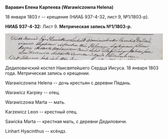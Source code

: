 **Варавич Елена Карпеева (Warawiczowna Helena)**

18 января 1803 г -- крещение (НИАБ 937-4-32, лист 9, №1/1803-р).

**НИАБ 937-4-32:** Лист 9. **Метрическая запись №1/1803-р.**

![](./media/f701c512d2cc8e747b7db5bdb589a7e2a3a83d14.png)

Дедиловичский костел Наисвятейшего Сердца Иисуса. 18 января 1803 года.
Метрическая запись о крещении.

Warawiczowna Helena -- дочь крестьян с деревни Пядань.

Warawicz Karpiey -- отец.

Warawiczowa Marta -- мать.

Karzewicz Leon -- крестный отец.

Sawicka Marta -- крестная мать, с деревни Дедиловичи.

Linhart Hyacinthus -- ксёндз.
